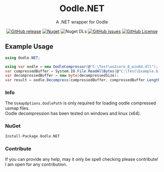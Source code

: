 <div align="center">

# Oodle.NET

A .NET wrapper for Oodle

[![GitHub release](https://img.shields.io/github/v/release/NotOfficer/Oodle.NET?logo=github)](https://github.com/NotOfficer/Oodle.NET/releases/latest) [![Nuget](https://img.shields.io/nuget/v/Oodle.NET?logo=nuget)](https://www.nuget.org/packages/Oodle.NET) ![Nuget DLs](https://img.shields.io/nuget/dt/Oodle.NET?logo=nuget) [![GitHub issues](https://img.shields.io/github/issues/NotOfficer/Oodle.NET?logo=github)](https://github.com/NotOfficer/Oodle.NET/issues) [![GitHub License](https://img.shields.io/github/license/NotOfficer/Oodle.NET)](https://github.com/NotOfficer/Oodle.NET/blob/master/LICENSE)

</div>

## Example Usage

```cs
using Oodle.NET;

using var oodle = new OodleCompressor(@"C:\Test\oo2core_8_win64.dll");
var compressedBuffer = System.IO.File.ReadAllBytes(@"C:\Test\Example.bin");
var decompressedBuffer = new byte[decompressedSize];
var result = oodle.Decompress(compressedBuffer, compressedBuffer.Length, decompressedBuffer, decompressedSize, OodleLZ_FuzzSafe.No, OodleLZ_CheckCRC.No, OodleLZ_Verbosity.None, 0L, 0L, 0L, 0L, 0L, 0L, OodleLZ_Decode_ThreadPhase.Unthreaded);
```

### Info

The `UsmapOptions.OodlePath` is only required for loading oodle compressed usmap files.  
Oodle decompression has been tested on windows and linux (x64).

### NuGet

```md
Install-Package Oodle.NET
```

### Contribute

If you can provide any help, may it only be spell checking please contribute!  
I am open for any contribution.
